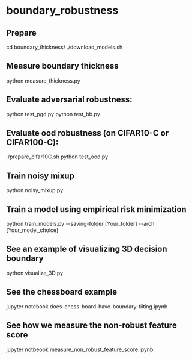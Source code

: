 # boundary_robustness

## Prepare 

cd boundary_thickness/
./download_models.sh

## Measure boundary thickness

python measure_thickness.py

## Evaluate adversarial robustness:

python test_pgd.py
python test_bb.py

## Evaluate ood robustness (on CIFAR10-C or CIFAR100-C):

./prepare_cifar10C.sh
python test_ood.py

## Train noisy mixup

python noisy_mixup.py

## Train a model using empirical risk minimization

python train_models.py --saving-folder [Your_folder] --arch [Your_model_choice]

## See an example of visualizing 3D decision boundary

python visualize_3D.py

## See the chessboard example

jupyter notebook does-chess-board-have-boundary-tilting.ipynb

## See how we measure the non-robust feature score

jupyter notbeook measure_non_robust_feature_score.ipynb